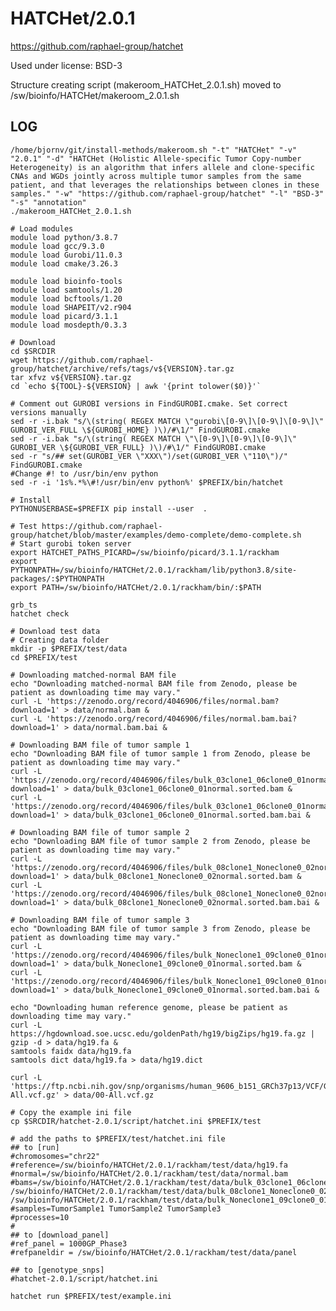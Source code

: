 HATCHet/2.0.1
========================

<https://github.com/raphael-group/hatchet>

Used under license:
BSD-3


Structure creating script (makeroom_HATCHet_2.0.1.sh) moved to /sw/bioinfo/HATCHet/makeroom_2.0.1.sh

LOG
---

    /home/bjornv/git/install-methods/makeroom.sh "-t" "HATCHet" "-v" "2.0.1" "-d" "HATCHet (Holistic Allele-specific Tumor Copy-number Heterogeneity) is an algorithm that infers allele and clone-specific CNAs and WGDs jointly across multiple tumor samples from the same patient, and that leverages the relationships between clones in these samples." "-w" "https://github.com/raphael-group/hatchet" "-l" "BSD-3" "-s" "annotation"
    ./makeroom_HATCHet_2.0.1.sh

    # Load modules
    module load python/3.8.7
    module load gcc/9.3.0
    module load Gurobi/11.0.3
    module load cmake/3.26.3

    module load bioinfo-tools
    module load samtools/1.20
    module load bcftools/1.20
    module load SHAPEIT/v2.r904
    module load picard/3.1.1
    module load mosdepth/0.3.3

    # Download
    cd $SRCDIR
    wget https://github.com/raphael-group/hatchet/archive/refs/tags/v${VERSION}.tar.gz
    tar xfvz v${VERSION}.tar.gz
    cd `echo ${TOOL}-${VERSION} | awk '{print tolower($0)}'`
    
    # Comment out GUROBI versions in FindGUROBI.cmake. Set correct versions manually
    sed -r -i.bak "s/\(string( REGEX MATCH \"gurobi\[0-9\]\[0-9\]\[0-9\]\" GUROBI_VER_FULL \${GUROBI_HOME} )\)/#\1/" FindGUROBI.cmake
    sed -r -i.bak "s/\(string( REGEX MATCH \"\[0-9\]\[0-9\]\[0-9\]\" GUROBI_VER \${GUROBI_VER_FULL} )\)/#\1/" FindGUROBI.cmake
    sed -r "s/## set(GUROBI_VER \"XXX\")/set(GUROBI_VER \"110\")/" FindGUROBI.cmake 
    #Change #! to /usr/bin/env python
    sed -r -i '1s%.*%\#!/usr/bin/env python%' $PREFIX/bin/hatchet

    # Install
    PYTHONUSERBASE=$PREFIX pip install --user  .

    # Test https://github.com/raphael-group/hatchet/blob/master/examples/demo-complete/demo-complete.sh
    # Start gurobi token server
    export HATCHET_PATHS_PICARD=/sw/bioinfo/picard/3.1.1/rackham
    export PYTHONPATH=/sw/bioinfo/HATCHet/2.0.1/rackham/lib/python3.8/site-packages/:$PYTHONPATH
    export PATH=/sw/bioinfo/HATCHet/2.0.1/rackham/bin/:$PATH

    grb_ts
    hatchet check

    # Download test data
    # Creating data folder
    mkdir -p $PREFIX/test/data
    cd $PREFIX/test

    # Downloading matched-normal BAM file
    echo "Downloading matched-normal BAM file from Zenodo, please be patient as downloading time may vary."
    curl -L 'https://zenodo.org/record/4046906/files/normal.bam?download=1' > data/normal.bam &
    curl -L 'https://zenodo.org/record/4046906/files/normal.bam.bai?download=1' > data/normal.bam.bai &

    # Downloading BAM file of tumor sample 1
    echo "Downloading BAM file of tumor sample 1 from Zenodo, please be patient as downloading time may vary."
    curl -L 'https://zenodo.org/record/4046906/files/bulk_03clone1_06clone0_01normal.sorted.bam?download=1' > data/bulk_03clone1_06clone0_01normal.sorted.bam &
    curl -L 'https://zenodo.org/record/4046906/files/bulk_03clone1_06clone0_01normal.sorted.bam.bai?download=1' > data/bulk_03clone1_06clone0_01normal.sorted.bam.bai &

    # Downloading BAM file of tumor sample 2
    echo "Downloading BAM file of tumor sample 2 from Zenodo, please be patient as downloading time may vary."
    curl -L 'https://zenodo.org/record/4046906/files/bulk_08clone1_Noneclone0_02normal.sorted.bam?download=1' > data/bulk_08clone1_Noneclone0_02normal.sorted.bam &
    curl -L 'https://zenodo.org/record/4046906/files/bulk_08clone1_Noneclone0_02normal.sorted.bam.bai?download=1' > data/bulk_08clone1_Noneclone0_02normal.sorted.bam.bai &

    # Downloading BAM file of tumor sample 3
    echo "Downloading BAM file of tumor sample 3 from Zenodo, please be patient as downloading time may vary."
    curl -L 'https://zenodo.org/record/4046906/files/bulk_Noneclone1_09clone0_01normal.sorted.bam?download=1' > data/bulk_Noneclone1_09clone0_01normal.sorted.bam &
    curl -L 'https://zenodo.org/record/4046906/files/bulk_Noneclone1_09clone0_01normal.sorted.bam.bai?download=1' > data/bulk_Noneclone1_09clone0_01normal.sorted.bam.bai &

    echo "Downloading human reference genome, please be patient as downloading time may vary."
    curl -L https://hgdownload.soe.ucsc.edu/goldenPath/hg19/bigZips/hg19.fa.gz | gzip -d > data/hg19.fa &
    samtools faidx data/hg19.fa
    samtools dict data/hg19.fa > data/hg19.dict

    curl -L 'https://ftp.ncbi.nih.gov/snp/organisms/human_9606_b151_GRCh37p13/VCF/GATK/00-All.vcf.gz' > data/00-All.vcf.gz

    # Copy the example ini file
    cp $SRCDIR/hatchet-2.0.1/script/hatchet.ini $PREFIX/test
    
    # add the paths to $PREFIX/test/hatchet.ini file
    ## to [run]
    #chromosomes="chr22"
    #reference=/sw/bioinfo/HATCHet/2.0.1/rackham/test/data/hg19.fa
    #normal=/sw/bioinfo/HATCHet/2.0.1/rackham/test/data/normal.bam
    #bams=/sw/bioinfo/HATCHet/2.0.1/rackham/test/data/bulk_03clone1_06clone0_01normal.sorted.bam /sw/bioinfo/HATCHet/2.0.1/rackham/test/data/bulk_08clone1_Noneclone0_02normal.sorted.bam /sw/bioinfo/HATCHet/2.0.1/rackham/test/data/bulk_Noneclone1_09clone0_01normal.sorted.bam
    #samples=TumorSample1 TumorSample2 TumorSample3
    #processes=10
    #
    ## to [download_panel]
    #ref_panel = 1000GP_Phase3
    #refpaneldir = /sw/bioinfo/HATCHet/2.0.1/rackham/test/data/panel

    ## to [genotype_snps]
    #hatchet-2.0.1/script/hatchet.ini

    hatchet run $PREFIX/test/example.ini


